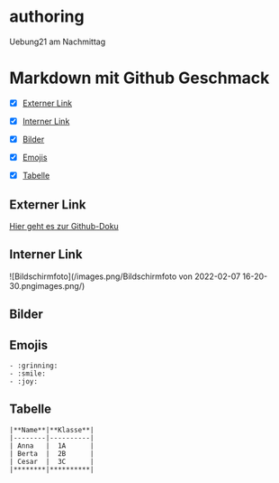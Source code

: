 # authoring
Uebung21 am Nachmittag

# Markdown mit Github Geschmack

- [x] [Externer Link](#externer-link)  
- [x] [Interner Link](#interner-link)  
- [x] [Bilder](#Bilder)  
- [x] [Emojis](#emoji)
- [x] [Tabelle](#tabelle)  

  
## Externer Link  
[Hier geht es zur Github-Doku](https://docs.github.com/de)


##  Interner Link  	
	
![Bildschirmfoto](/images.png/Bildschirmfoto von 2022-02-07 16-20-30.pngimages.png/)


##  Bilder  
	
 
## Emojis  
	- :grinning:
	- :smile:
	- :joy:


## Tabelle  

	|**Name**|**Klasse**|
	|--------|----------|
	| Anna   |  1A      |
	| Berta  |  2B      |
	| Cesar  |  3C      |
	|********|**********| 
